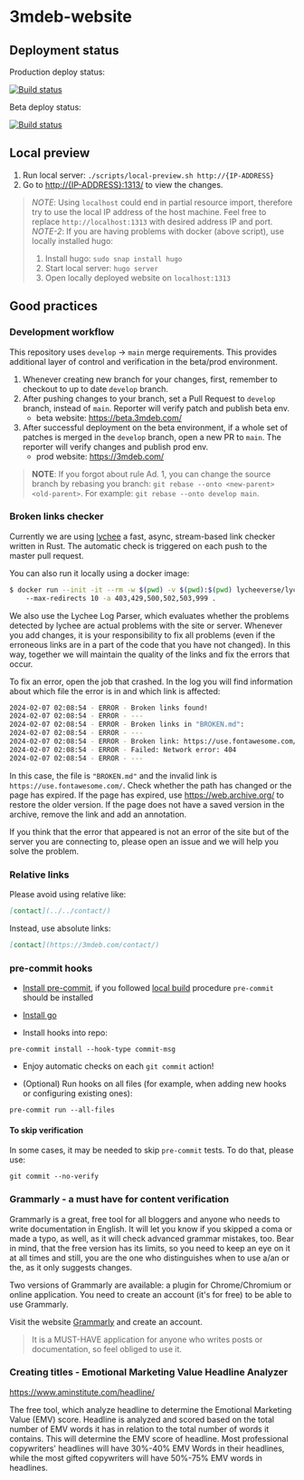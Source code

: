 # 3mdeb-website

## Deployment status

Production deploy status:

[![Build status](https://github.com/3mdeb/3mdeb-website/actions/workflows/deploy.yml/badge.svg?branch=main)](https://github.com/3mdeb/3mdeb-website/actions/workflows/deploy.yml)

Beta deploy status:

[![Build status](https://github.com/3mdeb/3mdeb-website/actions/workflows/deploy.yml/badge.svg?branch=develop)](https://github.com/3mdeb/3mdeb-website/actions/workflows/deploy.yml)

## Local preview

1. Run local server: `./scripts/local-preview.sh http://{IP-ADDRESS}`
1. Go to [http://{IP-ADDRESS}:1313/](http://localhost:1313/) to view the changes.

> _NOTE_: Using `localhost` could end in partial resource import, therefore try
to use the local IP address of the host machine. Feel free to replace
`http://localhost:1313` with desired address IP and port.
> _NOTE-2_: If you are having problems with docker (above script), use locally
> installed hugo:
>
> 1. Install hugo: `sudo snap install hugo`
> 2. Start local server: `hugo server`
> 3. Open locally deployed website on `localhost:1313`

## Good practices

### Development workflow

This repository uses `develop` -> `main` merge requirements. This provides
additional layer of control and verification in the beta/prod environment.

1. Whenever creating new branch for your changes, first, remember to checkout to
   up to date `develop` branch.
2. After pushing changes to your branch, set a Pull Request to `develop` branch,
   instead of `main`. Reporter will verify patch and publish beta env.
   * beta website: <https://beta.3mdeb.com/>
3. After successful deployment on the beta environment, if a whole set of
   patches is merged in the `develop` branch, open a new PR to `main`. The
   reporter will verify changes and publish prod env.
   * prod website: <https://3mdeb.com/>

> **NOTE**: If you forgot about rule Ad. 1, you can change the source branch
> by rebasing you branch: `git rebase --onto <new-parent> <old-parent>`. For
> example: `git rebase --onto develop main`.

### Broken links checker

Currently we are using [lychee](https://github.com/lycheeverse/lychee) a fast,
async, stream-based link checker written in Rust. The automatic check is
triggered on each push to the master pull request.

You can also run it locally using a docker image:

```bash
$ docker run --init -it --rm -w $(pwd) -v $(pwd):$(pwd) lycheeverse/lychee
    --max-redirects 10 -a 403,429,500,502,503,999 .
```

We also use the Lychee Log Parser, which evaluates whether the problems detected
by lychee are actual problems with the site or server. Whenever you add
changes, it is your responsibility to fix all problems (even if the erroneous
links are in a part of the code that you have not changed). In this way,
together we will maintain the quality of the links and fix the errors that
occur.

To fix an error, open the job that crashed. In the log you will find
information about which file the error is in and which link is affected:

```bash
2024-02-07 02:08:54 - ERROR - Broken links found!
2024-02-07 02:08:54 - ERROR - ---
2024-02-07 02:08:54 - ERROR - Broken links in "BROKEN.md":
2024-02-07 02:08:54 - ERROR - ---
2024-02-07 02:08:54 - ERROR - Broken link: https://use.fontawesome.com/
2024-02-07 02:08:54 - ERROR - Failed: Network error: 404
2024-02-07 02:08:54 - ERROR - ---
```

In this case, the file is `"BROKEN.md"` and the invalid link is
`https://use.fontawesome.com/`. Check whether the path has changed or the
page has expired. If the page has expired, use <https://web.archive.org/> to
restore the older version. If the page does not have a saved version in
the archive, remove the link and add an annotation.

If you think that the error that appeared is not an error of the site but
of the server you are connecting to, please open an issue and we will help
you solve the problem.

### Relative links

Please avoid using relative like:

```md
[contact](../../contact/)
```

Instead, use absolute links:

```md
[contact](https://3mdeb.com/contact/)
```

### pre-commit hooks

* [Install pre-commit](https://pre-commit.com/index.html#install), if you
  followed [local build](#local-preview) procedure `pre-commit` should be
  installed

* [Install go](https://go.dev/doc/install)

* Install hooks into repo:

```shell
pre-commit install --hook-type commit-msg
```

* Enjoy automatic checks on each `git commit` action!

* (Optional) Run hooks on all files (for example, when adding new hooks or
  configuring existing ones):

```shell
pre-commit run --all-files
```

#### To skip verification

In some cases, it may be needed to skip `pre-commit` tests. To do that, please
use:

```shell
git commit --no-verify
```

### Grammarly - a must have for content verification

Grammarly is a great, free tool for all bloggers and anyone who needs to write
documentation in English.
It will let you know if you skipped a coma or made a typo, as well, as it will
check advanced grammar mistakes, too. Bear in mind, that the free version has
its limits, so you need to keep an eye on it at all times and still, you are
the one who distinguishes when to use a/an or the, as it only suggests changes.

Two versions of Grammarly are available: a plugin for Chrome/Chromium or online
application. You need to create an account (it's for free) to be able to use
Grammarly.

Visit the website [Grammarly](https://app.grammarly.com/) and create an account.

>It is a MUST-HAVE application for anyone who writes posts or documentation, so
feel obliged to use it.

### Creating titles - Emotional Marketing Value Headline Analyzer

<https://www.aminstitute.com/headline/>

The free tool, which analyze headline to determine the Emotional Marketing Value
(EMV) score. Headline is analyzed and scored based on the total number
of EMV words it has in relation to the total number of words it contains. This
will determine the EMV score of headline. Most professional copywriters'
headlines will have 30%-40% EMV Words in their headlines, while the most gifted
copywriters will have 50%-75% EMV words in headlines.
